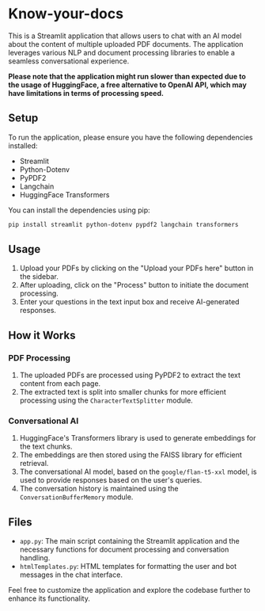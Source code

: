 # Know-your-docs

This is a Streamlit application that allows users to chat with an AI model about the content of multiple uploaded PDF documents. The application leverages various NLP and document processing libraries to enable a seamless conversational experience.

<b>Please note that the application might run slower than expected due to the usage of HuggingFace, a free alternative to OpenAI API, which may have limitations in terms of processing speed.</b>

## Setup

To run the application, please ensure you have the following dependencies installed:

- Streamlit
- Python-Dotenv
- PyPDF2
- Langchain
- HuggingFace Transformers

You can install the dependencies using pip:

```bash
pip install streamlit python-dotenv pypdf2 langchain transformers
```

## Usage

1. Upload your PDFs by clicking on the "Upload your PDFs here" button in the sidebar.
2. After uploading, click on the "Process" button to initiate the document processing.
3. Enter your questions in the text input box and receive AI-generated responses.

## How it Works

### PDF Processing

1. The uploaded PDFs are processed using PyPDF2 to extract the text content from each page.
2. The extracted text is split into smaller chunks for more efficient processing using the `CharacterTextSplitter` module.

### Conversational AI

1. HuggingFace's Transformers library is used to generate embeddings for the text chunks.
2. The embeddings are then stored using the FAISS library for efficient retrieval.
3. The conversational AI model, based on the `google/flan-t5-xxl` model, is used to provide responses based on the user's queries.
4. The conversation history is maintained using the `ConversationBufferMemory` module.

## Files

- `app.py`: The main script containing the Streamlit application and the necessary functions for document processing and conversation handling.
- `htmlTemplates.py`: HTML templates for formatting the user and bot messages in the chat interface.


Feel free to customize the application and explore the codebase further to enhance its functionality.




